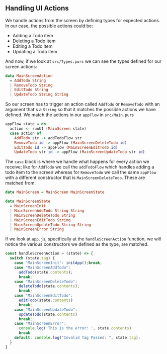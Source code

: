 ## Handling UI Actions

We handle actions from the screen by defining types for expected actions. In our case, the possible actions could be:

* Adding a Todo item
* Deleting a Todo item
* Editing a Todo item
* Updating a Todo item

And now, if we look at `src/Types.purs` we can see the types defined for our screen actions:

```haskell
data MainScreenAction
  = AddTodo String
  | RemoveTodo String
  | EditTodo String
  | UpdateTodo String String
```

So our screen has to trigger an action called `AddTodo` or `RemoveTodo` with an argument that's a `String` so that it matches the possible actions we have defined. We match the actions in our `appFlow` in `src/Main.purs`

```haskell
appFlow state = do
  action <- runUI (MainScreen state)
  case action of
    AddTodo str -> addTodoFlow str
    RemoveTodo id -> appFlow (MainScreenDeleteTodo id)
    EditTodo id -> appFlow (MainScreenEditTodo id)
    UpdateTodo str id -> appFlow (MainScreenUpdateTodo str id)
```

The `case` block is where we handle what happens for every action we receive; like for `AddTodo` we call the `addTodoFlow` which handles adding a todo item to the screen whereas for `RemoveTodo` we call the same `appFlow` with a different constructor that is `MainScreenDeleteTodo`. These are matched from:

```haskell
data MainScreen = MainScreen MainScreenState

data MainScreenState
  = MainScreenInit
  | MainScreenAddTodo String String
  | MainScreenDeleteTodo String
  | MainScreenEditTodo String
  | MainScreenUpdateTodo String String
  | MainScreenError String
```

If we look at `app.js`, specifically at the `handleScreenAction` function, we will notice the various constructors we defined as the type, are matched.

```js
const handleScreenAction = (state) => {
  switch (state.tag) {
    case "MainScreenInit": initApp();break;
    case "MainScreenAddTodo":
      addTodo(state.contents);
      break;
    case "MainScreenDeleteTodo":
      deleteTodo(state.contents);
      break;
    case "MainScreenEditTodo":
      editTodo(state.contents)
      break;
    case "MainScreenUpdateTodo":
      updateTodo(state.contents)
      break;
    case "MainScreenError":
      console.log('This is the error: ', state.contents)
      break
    default: console.log("Invalid Tag Passed: ", state.tag);
  }
}
```



